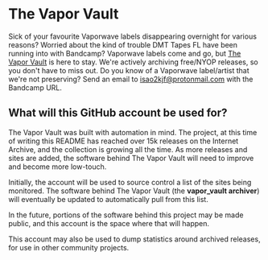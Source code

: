 # The Vapor Vault
Sick of your favourite Vaporwave labels disappearing overnight for various reasons? Worried about the kind of trouble DMT Tapes FL have been running into with Bandcamp? Vaporwave labels come and go, but [The Vapor Vault](https://archive.org/details/vapor-vault) is here to stay. We're actively archiving free/NYOP releases, so you don't have to miss out. Do you know of a Vaporwave label/artist that we're not preserving? Send an email to isao2kjf@protonmail.com with the Bandcamp URL.

## What will this GitHub account be used for?
The Vapor Vault was built with automation in mind. The project, at this time of writing this README has reached over 15k releases on the Internet Archive, and the collection is growing all the time. As more releases and sites are added, the software behind The Vapor Vault will need to improve and become more low-touch.

Initially, the account will be used to source control a list of the sites being monitored. The software behind The Vapor Vault (the **vapor_vault archiver**) will eventually be updated to automatically pull from this list.

In the future, portions of the software behind this project may be made public, and this account is the space where that will happen.

This account may also be used to dump statistics around archived releases, for use in other community projects.
